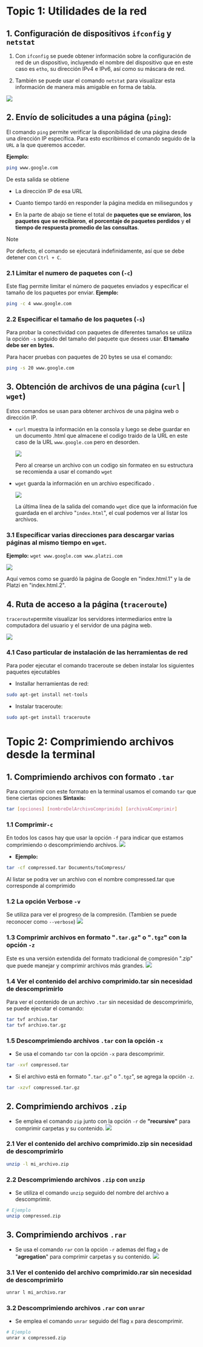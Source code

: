 # Topic 1: Utilidades de la red


## 1. Configuración de dispositivos `ifconfig` y `netstat` 
1. Con `ifconfig` se puede obtener información sobre la configuración de red de un dispositivo, incluyendo el nombre del dispositivo que en este caso es `etho`, su dirección IPv4 e IPv6, así como su máscara de red.

2. También se puede usar el comando `netstat` para visualizar esta información de manera más amigable en forma de tabla.

![](https://i.postimg.cc/3NTP9WyG/imagen-2024-02-07-213637874.png)

## 2. Envío de solicitudes a una página (`ping`): 
El comando `ping` permite verificar la disponibilidad de una página desde una dirección IP específica. Para esto escribimos el comando seguido de la `URL` a la que queremos acceder.

**Ejemplo:**
```bash
ping www.google.com
```
De esta salida se obtiene
- La dirección IP de esa URL

- Cuanto tiempo tardó en responder la página medida en milisegundos y

- En la parte de abajo se tiene el total de **paquetes que se enviaron**, **los paquetes que se recibieron**, **el porcentaje de paquetes perdidos** y **el tiempo de respuesta promedio de las consultas**.

> [!NOTE]
> Por defecto, el comando se ejecutará indefinidamente, así que se debe detener con `Ctrl + C`.

### 2.1 Limitar el numero de paquetes con (`-c`) 
Este flag permite limitar el número de paquetes enviados y especificar el tamaño de los paquetes por enviar.
**Ejemplo:**

```bash
ping -c 4 www.google.com
```
### 2.2 Especificar el tamaño de los paquetes (`-s`)

Para probar la conectividad con paquetes de diferentes tamaños se utiliza la opción `-s` seguido del tamaño del paquete que desees usar. **El tamaño debe ser en bytes.**

Para hacer pruebas con paquetes de 20 bytes se usa el comando:
```bash
ping -s 20 www.google.com
```

## 3. Obtención de archivos de una página (`curl` | `wget`)
Estos comandos se usan para obtener archivos de una página web o dirección IP.
- `curl` muestra la información en la consola y luego se debe guardar en un  documento .html que almacene el codigo traido de la URL en este caso de la URL `www.google.com` pero en desorden.

  ![](https://i.postimg.cc/Bb2NYgWZ/imagen-2024-02-07-220224215.png)

  Pero al crearse un archivo con un codigo sin formateo en su estructura se recomienda a usar el comando `wget`

- `wget` guarda la información en un archivo especificado .
  
  ![](https://i.postimg.cc/65NM7DR8/imagen-2024-02-07-220247015.png)

  La última línea de la salida del comando `wget` dice que la información fue guardada en el archivo "`index.html`", el cual podemos ver al listar los archivos.
  
### 3.1 Específicar varias direcciones para descargar varias páginas al mismo tiempo en `wget`.

**Ejemplo:** `wget www.google.com www.platzi.com`

![](https://i.postimg.cc/d1y93BVR/imagen-2024-02-07-220342872.png)

Aquí vemos como se guardó la página de Google en "index.html.1" y la de Platzi en "index.html.2".

## 4. Ruta de acceso a la página (`traceroute`) 
`traceroute`permite visualizar los servidores intermediarios entre la computadora del usuario y el servidor de una página web.

![](https://i.postimg.cc/DygPSmnN/imagen-2024-02-07-220403056.png)

### 4.1 Caso particular de instalación de las herramientas de red

Para poder ejecutar el comando traceroute se deben instalar los siguientes paquetes ejecutables

- Installar herramientas de red:
```bash
sudo apt-get install net-tools
```
- Instalar traceroute:
```bash
sudo apt-get install traceroute
```


# Topic 2: Comprimiendo archivos desde la terminal 

## 1. Comprimiendo archivos con formato `.tar`
Para comprimir con este formato en la terminal usamos el comando `tar` que tiene ciertas opciones
**Sintaxis:**
```bash
tar [opciones] [nombreDelArchivoComprimido] [archivoAComprimir]
```

### 1.1 Comprimir`-c`
En todos los casos hay que usar la opción `-f` para indicar que estamos comprimiendo o descomprimiendo archivos.
![](https://i.postimg.cc/4y6cD4JV/imagen-2024-02-07-225944579.png)

- **Ejemplo:** 
```bash
tar -cf compressed.tar Documents/toCompress/
```
Al listar se podra ver un archivo con el nombre compressed.tar que corresponde al comprimido

### 1.2 La opción Verbose `-v` 
Se utiliza para ver el progreso de la compresión. (Tambien se puede reconocer como `--verbose`)
![](https://i.postimg.cc/SxN9PpHY/imagen-2024-02-07-230006783.png)

### 1.3 Comprimir archivos en formato "`.tar.gz`" o "`.tgz`" con la opción `-z`
Este es una versión extendida del formato tradicional de compresión ".zip" que puede manejar y comprimir archivos más grandes.
![](https://i.postimg.cc/J0LD5wbn/imagen-2024-02-07-230057383.png)


### 1.4 Ver el contenido del archivo comprimido.tar sin necesidad de descomprimirlo

Para ver el contenido de un archivo `.tar` sin necesidad de descomprimirlo, se puede ejecutar el comando:
```bash
tar tvf archivo.tar
tar tvf archivo.tar.gz
```

### 1.5 Descomprimiendo archivos `.tar` con la opción `-x`
- Se usa el comando `tar` con la opción `-x` para descomprimir.
```bash
tar -xvf compressed.tar
```
- Si el archivo está en formato "`.tar.gz`" o "`.tgz`", se agrega la opción `-z`.
```bash
tar -xzvf compressed.tar.gz
```


## 2. Comprimiendo archivos `.zip`
- Se emplea el comando `zip` junto con la opción `-r` de **"recursive"** para comprimir carpetas y su contenido.
![](https://i.postimg.cc/j20g6jg7/imagen-2024-02-07-231056185.png)


### 2.1 Ver el contenido del archivo comprimido.zip sin necesidad de descomprimirlo
```bash
unzip -l mi_archivo.zip
```

### 2.2 Descomprimiendo archivos `.zip` con `unzip`
- Se utiliza el comando `unzip` seguido del nombre del archivo a descomprimir.

```bash
# Ejemplo
unzip compressed.zip
```

## 3. Comprimiendo archivos `.rar`
- Se usa el comando `rar` con la opción `-r` ademas del flag `a` de "**agregation**" para comprimir carpetas y su contenido.
![](https://i.postimg.cc/gJP8N6pm/imagen-2024-02-07-231310975.png)

### 3.1 Ver el contenido del archivo comprimido.rar sin necesidad de descomprimirlo
```bash
unrar l mi_archivo.rar
```

### 3.2 Descomprimiendo archivos `.rar` con `unrar`
- Se emplea el comando `unrar` seguido del flag `x` para descomprimir.
```bash
# Ejemplo
unrar x compressed.zip
```